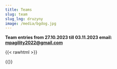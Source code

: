 ```yaml
---
title: Teams
slug: team
slug_lng: druzyny
image: /media/bgdog.jpg
---
```

**Team entries from 27.10.2023 till 03.11.2023   email: mpagility2022@gmail.com**

{{< rawhtml >}}<div class="google-spreadsheet" data-src="https://docs.google.com/spreadsheets/d/e/2PACX-1vTdNHPhw9naOMq81GFK9voZo7SkOoljJVjn769id3xAl6nfsS0l-G44rBWg2xLEEQG_INvk-5ZaUhY0/pubhtml?gid=719403636&single=true"></div>{{</rawhtml >}}